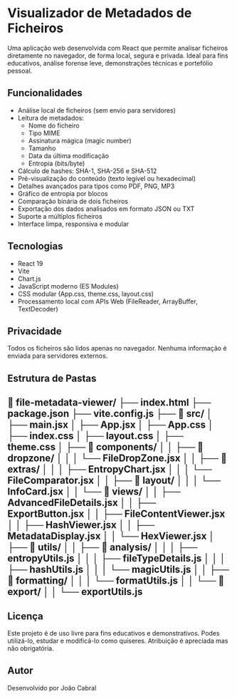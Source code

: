 # Visualizador de Metadados de Ficheiros

Uma aplicação web desenvolvida com React que permite analisar ficheiros diretamente no navegador, de forma local, segura e privada. Ideal para fins educativos, análise forense leve, demonstrações técnicas e portefólio pessoal.

## Funcionalidades

- Análise local de ficheiros (sem envio para servidores)
- Leitura de metadados:
  - Nome do ficheiro
  - Tipo MIME
  - Assinatura mágica (magic number)
  - Tamanho
  - Data da última modificação
  - Entropia (bits/byte)
- Cálculo de hashes: SHA-1, SHA-256 e SHA-512
- Pré-visualização do conteúdo (texto legível ou hexadecimal)
- Detalhes avançados para tipos como PDF, PNG, MP3
- Gráfico de entropia por blocos
- Comparação binária de dois ficheiros
- Exportação dos dados analisados em formato JSON ou TXT
- Suporte a múltiplos ficheiros
- Interface limpa, responsiva e modular

## Tecnologias

- React 19
- Vite
- Chart.js
- JavaScript moderno (ES Modules)
- CSS modular (App.css, theme.css, layout.css)
- Processamento local com APIs Web (FileReader, ArrayBuffer, TextDecoder)

## Privacidade

Todos os ficheiros são lidos apenas no navegador. Nenhuma informação é enviada para servidores externos.

## Estrutura de Pastas

📁 file-metadata-viewer/
├── index.html
├── package.json
├── vite.config.js
├── 📁 src/
│   ├── main.jsx
│   ├── App.jsx
│   ├── App.css
│   ├── index.css
│   ├── layout.css
│   ├── theme.css
│   ├── 📁 components/
│   │   ├── 📁 dropzone/
│   │   │   └── FileDropZone.jsx
│   │   ├── 📁 extras/
│   │   │   ├── EntropyChart.jsx
│   │   │   └── FileComparator.jsx
│   │   ├── 📁 layout/
│   │   │   └── InfoCard.jsx
│   │   └── 📁 views/
│   │       ├── AdvancedFileDetails.jsx
│   │       ├── ExportButton.jsx
│   │       ├── FileContentViewer.jsx
│   │       ├── HashViewer.jsx
│   │       ├── MetadataDisplay.jsx
│   │       └── HexViewer.jsx
│   ├── 📁 utils/
│   │   ├── 📁 analysis/
│   │   │   ├── entropyUtils.js
│   │   │   ├── fileTypeDetails.js
│   │   │   ├── hashUtils.js
│   │   │   └── magicUtils.js
│   │   ├── 📁 formatting/
│   │   │   └── formatUtils.js
│   │   └── 📁 export/
│   │       └── exportUtils.js
-------------------------------------------------------


## Licença

Este projeto é de uso livre para fins educativos e demonstrativos. Podes utilizá-lo, estudar e modificá-lo como quiseres. Atribuição é apreciada mas não obrigatória.

## Autor

Desenvolvido por João Cabral

